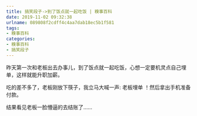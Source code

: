 ```yaml
---
title: 搞笑段子->到了饭点就一起吃饭 | 糗事百科
date: 2019-11-02 09:32:38
urlname: 089808f2cdff4c4aa7dab18ec5b1f581
tags: 
- 糗事百科
categories:
- 糗事百科
- 搞笑段子
---
```

昨天第一次和老板出去办事儿，到了饭点就一起吃饭，心想一定要机灵点自己埋单，这样就能升职加薪。

吃的差不多了，老板刚放下筷子，我立马大喊一声: 老板埋单 ！然后拿出手机准备付款。

结果看见老板一脸懵逼的去结账了……



